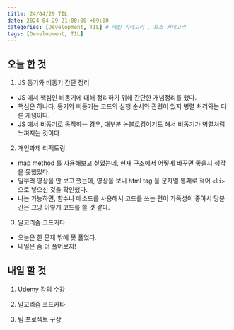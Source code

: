 ```yaml
---
title: 24/04/29 TIL
date: 2024-04-29 21:00:00 +09:00
categories: [Development, TIL] # 메인 카테고리 , 보조 카테고리
tags: [Development, TIL]
---
```


## 오늘 한 것

1. JS 동기와 비동기 간단 정리

- JS 에서 핵심인 비동기에 대해 정리하기 위해 간단한 개념정리를 했다.
- 핵심은 하나다. 동기와 비동기는 코드의 실행 순서와 관련이 있지 병렬 처리와는 다른 개념이다.
- JS 에서 비동기로 동작하는 경우, 대부분 논블로킹이기도 해서 비동기가 병렬처럼 느껴지는 것이다.

2. 개인과제 리팩토링

- map method 를 사용해보고 싶었는데, 현재 구조에서 어떻게 바꾸면 좋을지 생각을 못했었다.
- 일부러 영상을 안 보고 했는데, 영상을 보니 html tag 을 문자열 통째로 적어 `<li>` 으로 넣으신 것을 확인했다.
- 나는 가능하면, 함수나 메소드를 사용해서 코드를 쓰는 편이 가독성이 좋아서 당분간은 그냥 이렇게 코드를 쓸 것 같다.

3. 알고리즘 코드카타

- 오늘은 한 문제 밖에 못 풀었다.
- 내일은 좀 더 풀어보자!

## 내일 할 것

1. Udemy 강의 수강

2. 알고리즘 코드카타

3. 팀 프로젝트 구상
